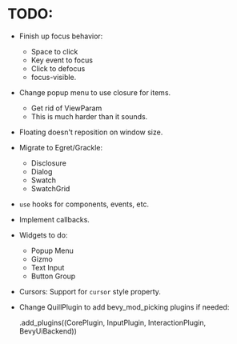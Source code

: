 # TODO:

* Finish up focus behavior:
    * Space to click
    * Key event to focus
    * Click to defocus
    * focus-visible.
* Change popup menu to use closure for items.
    * Get rid of ViewParam
    * This is much harder than it sounds.
* Floating doesn't reposition on window size.
* Migrate to Egret/Grackle:
    * Disclosure
    * Dialog
    * Swatch
    * SwatchGrid
* `use` hooks for components, events, etc.
* Implement callbacks.
* Widgets to do:
    * Popup Menu
    * Gizmo
    * Text Input
    * Button Group
* Cursors: Support for `cursor` style property.
* Change QuillPlugin to add bevy_mod_picking plugins if needed:

    .add_plugins((CorePlugin, InputPlugin, InteractionPlugin, BevyUiBackend))
